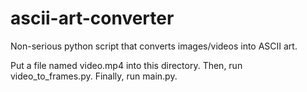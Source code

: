 # ascii-art-converter
Non-serious python script that converts images/videos into ASCII art.

Put a file named video.mp4 into this directory.
Then, run video_to_frames.py.
Finally, run main.py.